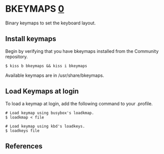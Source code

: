 BKEYMAPS [0]
============

Binary keymaps to set the keyboard layout.

Install keymaps
---------------

Begin by verifying that you have bkeymaps installed from the Community
repository.

    $ kiss b bkeymaps && kiss i bkeymaps

Available keymaps are in /usr/share/bkeymaps.

Load Keymaps at login
---------------------

To load a keymap at login, add the following command to your .profile.

    # Load keymap using busybox's loadkmap.
    $ loadkmap < file                                                          

    # Load keymap using kbd's loadkeys.                                            
    $ loadkeys file

References
----------
    
[0]: https://dev.alpinelinux.org/bkeymaps/
